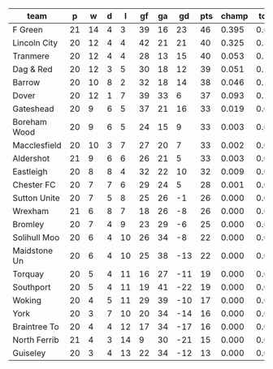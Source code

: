 |     team     | p  | w  | d | l  | gf | ga | gd  | pts | champ | top2  | top3  | top4  |  5-7  | bot4  | bot3  | bot2  |
|--------------|----|----|---|----|----|----|-----|-----|-------|-------|-------|-------|-------|-------|-------|-------|
| F Green      | 21 | 14 | 4 |  3 | 39 | 16 |  23 |  46 | 0.395 | 0.644 | 0.788 | 0.873 | 0.105 | 0.000 | 0.000 | 0.000|
| Lincoln City | 20 | 12 | 4 |  4 | 42 | 21 |  21 |  40 | 0.325 | 0.581 | 0.739 | 0.834 | 0.128 | 0.000 | 0.000 | 0.000|
| Tranmere     | 20 | 12 | 4 |  4 | 28 | 13 |  15 |  40 | 0.053 | 0.126 | 0.238 | 0.370 | 0.346 | 0.000 | 0.000 | 0.000|
| Dag & Red    | 20 | 12 | 3 |  5 | 30 | 18 |  12 |  39 | 0.051 | 0.145 | 0.272 | 0.402 | 0.339 | 0.000 | 0.000 | 0.000|
| Barrow       | 20 | 10 | 8 |  2 | 32 | 18 |  14 |  38 | 0.046 | 0.130 | 0.245 | 0.375 | 0.350 | 0.000 | 0.000 | 0.000|
| Dover        | 20 | 12 | 1 |  7 | 39 | 33 |   6 |  37 | 0.093 | 0.231 | 0.387 | 0.535 | 0.306 | 0.000 | 0.000 | 0.000|
| Gateshead    | 20 |  9 | 6 |  5 | 37 | 21 |  16 |  33 | 0.019 | 0.069 | 0.146 | 0.245 | 0.354 | 0.000 | 0.000 | 0.000|
| Boreham Wood | 20 |  9 | 6 |  5 | 24 | 15 |   9 |  33 | 0.003 | 0.013 | 0.031 | 0.065 | 0.194 | 0.002 | 0.000 | 0.000|
| Macclesfield | 20 | 10 | 3 |  7 | 27 | 20 |   7 |  33 | 0.002 | 0.012 | 0.034 | 0.066 | 0.202 | 0.001 | 0.000 | 0.000|
| Aldershot    | 21 |  9 | 6 |  6 | 26 | 21 |   5 |  33 | 0.003 | 0.009 | 0.023 | 0.050 | 0.175 | 0.002 | 0.001 | 0.000|
| Eastleigh    | 20 |  8 | 8 |  4 | 32 | 22 |  10 |  32 | 0.009 | 0.034 | 0.079 | 0.145 | 0.285 | 0.001 | 0.000 | 0.000|
| Chester FC   | 20 |  7 | 7 |  6 | 29 | 24 |   5 |  28 | 0.001 | 0.004 | 0.011 | 0.025 | 0.106 | 0.007 | 0.004 | 0.001|
| Sutton Unite | 20 |  7 | 5 |  8 | 25 | 26 |  -1 |  26 | 0.000 | 0.001 | 0.003 | 0.008 | 0.041 | 0.031 | 0.014 | 0.006|
| Wrexham      | 21 |  6 | 8 |  7 | 18 | 26 |  -8 |  26 | 0.000 | 0.000 | 0.000 | 0.001 | 0.008 | 0.114 | 0.061 | 0.025|
| Bromley      | 20 |  7 | 4 |  9 | 23 | 29 |  -6 |  25 | 0.000 | 0.001 | 0.001 | 0.004 | 0.029 | 0.049 | 0.024 | 0.011|
| Solihull Moo | 20 |  6 | 4 | 10 | 26 | 34 |  -8 |  22 | 0.000 | 0.000 | 0.001 | 0.003 | 0.021 | 0.074 | 0.039 | 0.017|
| Maidstone Un | 20 |  6 | 4 | 10 | 25 | 38 | -13 |  22 | 0.000 | 0.000 | 0.001 | 0.001 | 0.007 | 0.132 | 0.075 | 0.035|
| Torquay      | 20 |  5 | 4 | 11 | 16 | 27 | -11 |  19 | 0.000 | 0.000 | 0.000 | 0.000 | 0.001 | 0.396 | 0.276 | 0.156|
| Southport    | 20 |  5 | 4 | 11 | 19 | 41 | -22 |  19 | 0.000 | 0.000 | 0.000 | 0.000 | 0.001 | 0.369 | 0.247 | 0.136|
| Woking       | 20 |  4 | 5 | 11 | 29 | 39 | -10 |  17 | 0.000 | 0.000 | 0.000 | 0.000 | 0.004 | 0.205 | 0.125 | 0.063|
| York         | 20 |  3 | 7 | 10 | 20 | 34 | -14 |  16 | 0.000 | 0.000 | 0.000 | 0.000 | 0.000 | 0.503 | 0.366 | 0.222|
| Braintree To | 20 |  4 | 4 | 12 | 17 | 34 | -17 |  16 | 0.000 | 0.000 | 0.000 | 0.000 | 0.000 | 0.567 | 0.424 | 0.272|
| North Ferrib | 21 |  4 | 3 | 14 |  9 | 30 | -21 |  15 | 0.000 | 0.000 | 0.000 | 0.000 | 0.000 | 0.881 | 0.804 | 0.685|
| Guiseley     | 20 |  3 | 4 | 13 | 22 | 34 | -12 |  13 | 0.000 | 0.000 | 0.000 | 0.000 | 0.000 | 0.668 | 0.539 | 0.372|
